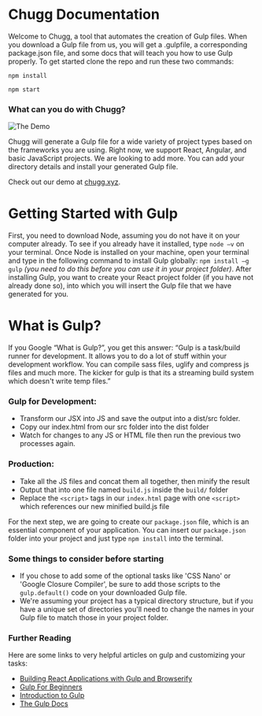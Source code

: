 # Chugg Documentation

Welcome to Chugg, a tool that automates the creation of Gulp files. When you download a Gulp file from us, you will get a .gulpfile, a corresponding package.json file, and some docs that will teach you how to use Gulp properly. To get started clone the repo and run these two commands:

`npm install`

`npm start`

### What can you do with Chugg?

![The Demo](http://g.recordit.co/gTKK7uMIld.gif)

Chugg will generate a Gulp file for a wide variety of project types based on the frameworks you are using. Right now, we support React, Angular, and basic JavaScript projects. We are looking to add more. You can add your directory details and install your generated Gulp file.

Check out our demo at [chugg.xyz](http://chugg.xyz/).

# Getting Started with Gulp

First, you need to download Node, assuming you do not have it on your computer already. To see if you already have it installed, type `node –v` on your terminal. Once Node is installed on your machine, open your terminal and type in the following command to install Gulp globally: `npm install –g gulp` *(you need to do this before you can use it in your project folder)*.
After installing Gulp, you want to create your React project folder (if you have not already done so), into which you will insert the Gulp file that we have generated for you.

# What is Gulp?

If you Google “What is Gulp?”, you get this answer: “Gulp is a task/build runner for development. It allows you to do a lot of stuff within your development workflow. You can compile sass files, uglify and compress js files and much more. The kicker for gulp is that its a streaming build system which doesn't write temp files.”

### Gulp for Development:
- Transform our JSX into JS and save the output into a dist/src folder.
- Copy our index.html from our src folder into the dist folder
- Watch for changes to any JS or HTML file then run the previous two processes again.

### Production:
- Take all the JS files and concat them all together, then minify the result
- Output that into one file named `build.js`  inside the `build/` folder
- Replace the `<script>` tags in our `index.html` page with one `<script>` which references our new minified build.js file

For the next step, we are going to create our `package.json` file, which is an essential component of your application. You can insert our `package.json` folder into your project and just type `npm install` into the terminal.

### Some things to consider before starting
- If you chose to add some of the optional tasks like 'CSS Nano' or 'Google Closure Compiler', be sure to add those scripts to the `gulp.default()` code on your downloaded Gulp file.
- We're assuming your project has a typical directory structure, but if you have a unique set of directories you'll need to change the names in your Gulp file to match those in your project folder.

### Further Reading
Here are some links to very helpful articles on gulp and customizing your tasks:
- [Building React Applications with Gulp and Browserify](http://tylermcginnis.com/reactjs-tutorial-pt-2-building-react-applications-with-gulp-and-browserify/ "Building React Applications with Gulp and Browserify, Tyler McGinnis")
- [Gulp For Beginners](https://css-tricks.com/gulp-for-beginners/ "Gulp for Beginners, CSS-Tricks")
- [Introduction to Gulp](http://www.sitepoint.com/introduction-gulp-js/ "Introduction to Gulp, SitePoint")
- [The Gulp Docs](https://github.com/gulpjs/gulp/tree/master/docs "Gulp Docs")
